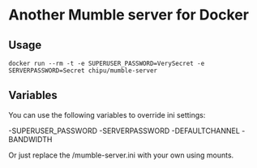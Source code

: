 # Another Mumble server for Docker

## Usage
```docker run --rm -t -e SUPERUSER_PASSWORD=VerySecret -e SERVERPASSWORD=Secret chipu/mumble-server```

## Variables
You can use the following variables to override ini settings:

 -SUPERUSER_PASSWORD
 -SERVERPASSWORD
 -DEFAULTCHANNEL
 -BANDWIDTH

Or just replace the /mumble-server.ini with your own using mounts.
